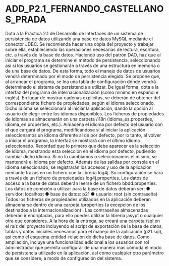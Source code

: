 # ADD_P2.1_FERNANDO_CASTELLANOS_PRADA

Dota a la Práctica 2.1 de Desarrollo de Interfaces de un sistema de persistencia de datos
utilizando una base de datos MySQL mediante el conector JDBC. Se recomienda hacer
una copia del proyecto y trabajar sobre ella, estableciendo las operaciones necesarias de
lectura, escritura, etc. a través de la base de datos.
Haciendo uso del patrón DAO, haz que al iniciar el programa se determine el método de
persistencia, seleccionando así si los usuarios se gestionarán a través de una estructura
en memoria o de una base de datos. De esta forma, todo el manejo de datos de usuarios
vendrá determinado por el modo de persistencia elegido. Se propone que, al arrancar el
programa, se lea una tabla de configuración dónde vendrá determinado el sistema de
persistencia a utilizar.
De igual forma, dota a la interfaz del programa de internacionalización (como mínimo en
español e inglés). En lugar de mostrar cadenas explícitas, se deberán de obtener del
correspondiente fichero de propiedades, según el idioma seleccionado. Dicho idioma se
seleccionará al iniciar la aplicación, dando la opción al usuario de elegir entre los idiomas
disponibles. Los ficheros de propiedades de idiomas se almacenarán en una carpeta
/i18n (idioma_es.properties, idioma_en.properties, etc.).
Almacena el idioma por defecto del usuario con el que cargará el programa,
modificándose si al iniciar la aplicación seleccionamos un idioma diferente al de por
defecto, por lo tanto, al volver a iniciar el programa, la interfaz se mostrará con el último
idioma seleccionado. Recordad que lo primero que debe aparecer es la selección de
idioma, mostrando esta selección en el idioma por defecto, pudiendo cambiar dicho
idioma. Si no lo cambiamos o seleccionamos el mismo, se mantendrá el idioma por
defecto.
Además de las salidas por consola en el idioma seleccionado, se registrarán los accesos
y uso de la aplicación mediante trazas en un fichero con la librería log4j. Su configuración
se hará a través de un fichero de propiedades log4j.properties.
Los datos de acceso a la base de datos deberán leerse de un fichero bbdd.properties.
Los datos de conexión a utilizar para la base de datos deberán ser:
● servidor: localhost
● base de datos: p21
● usuario: root (sin contraseña)
Todos los ficheros de propiedades utilizados en la aplicación deberán almacenarse
dentro de una carpeta /properties (a excepción de los destinados a la
internacionalización) .
Las contraseñas almacenadas deberán ir encriptadas, para ello puedes utilizar la librería
jasypt o cualquier otra que consideres.
A la hora de la entrega, se creará una carpeta /sql en el raíz del proyecto incluyendo el
script de exportación de la base de datos, tablas y datos iniciales necesarios para el
manejo de la aplicación (p21.sql), así como el esquema entidad-relación de dicha base
de datos.
Como ampliación, incluye una funcionalidad adicional a los usuarios con rol
administrador que permita configurar de una manera más cómoda el modo de
persistencia utilizado en la aplicación, así como cualquier otro parámetro que se
considere, a modo de configuración del sistema.

